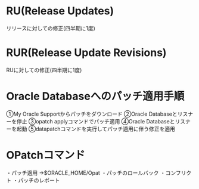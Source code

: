 # RU(Release Updates)
リリースに対しての修正(四半期に1度)
# RUR(Release Update Revisions)
RUに対しての修正(四半期に1度)
# Oracle Databaseへのパッチ適用手順
①My Oracle Supportからパッチをダウンロード
②Oracle Databaseとリスナーを停止
③opatch applyコマンドでパッチ適用
④Oracle Databaseとリスナーを起動
⑤datapatchコマンドを実行してパッチ適用に伴う修正を適用
# OPatchコマンド
・パッチ適用
→$ORACLE_HOME/Opat
・パッチのロールバック
・コンフリクト
・パッチのレポート